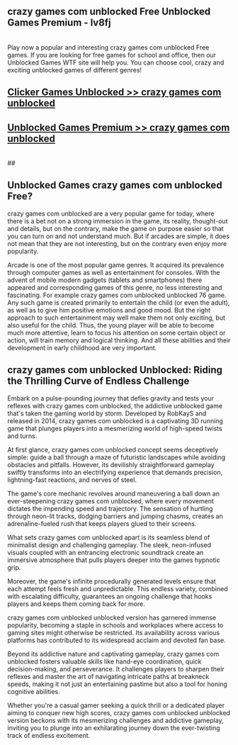 ## crazy games com unblocked Free Unblocked Games Premium - lv8fj <br>
<br>
Play now a popular and interesting crazy games com unblocked Free games. If you are looking for free games for school and office, then our Unblocked Games WTF site will help you. You can choose cool, crazy and exciting unblocked games of different genres!


##  [Clicker Games Unblocked >> crazy games com unblocked](http://freeplayer.one?title=crazy_games_com_unblocked&ref=05)

##  [Unblocked Games Premium >> crazy games com unblocked](http://freeplayer.one?title=crazy_games_com_unblocked&ref=05)
  <br>
  ##



## Unblocked Games crazy games com unblocked Free?

crazy games com unblocked are a very popular game for today, where there is a bet not on a strong immersion in the game, its reality, thought-out and details, but on the contrary, make the game on purpose easier so that you can turn on and not understand much. But if arcades are simple, it does not mean that they are not interesting, but on the contrary even enjoy more popularity.

Arcade is one of the most popular game genres. It acquired its prevalence through computer games as well as entertainment for consoles. With the advent of mobile modern gadgets (tablets and smartphones) there appeared and corresponding games of this genre, no less interesting and fascinating. For example crazy games com unblocked unblocked 76 game. Any such game is created primarily to entertain the child (or even the adult), as well as to give him positive emotions and good mood. But the right approach to such entertainment may well make them not only exciting, but also useful for the child. Thus, the young player will be able to become much more attentive, learn to focus his attention on some certain object or action, will train memory and logical thinking. And all these abilities and their development in early childhood are very important.

##  crazy games com unblocked Unblocked: Riding the Thrilling Curve of Endless Challenge

Embark on a pulse-pounding journey that defies gravity and tests your reflexes with crazy games com unblocked, the addictive unblocked game that's taken the gaming world by storm. Developed by RobKayS and released in 2014, crazy games com unblocked is a captivating 3D running game that plunges players into a mesmerizing world of high-speed twists and turns.

At first glance, crazy games com unblocked concept seems deceptively simple: guide a ball through a maze of futuristic landscapes while avoiding obstacles and pitfalls. However, its devilishly straightforward gameplay swiftly transforms into an electrifying experience that demands precision, lightning-fast reactions, and nerves of steel.

The game's core mechanic revolves around maneuvering a ball down an ever-steepening crazy games com unblocked, where every movement dictates the impending speed and trajectory. The sensation of hurtling through neon-lit tracks, dodging barriers and jumping chasms, creates an adrenaline-fueled rush that keeps players glued to their screens.

What sets crazy games com unblocked apart is its seamless blend of minimalist design and challenging gameplay. The sleek, neon-infused visuals coupled with an entrancing electronic soundtrack create an immersive atmosphere that pulls players deeper into the games hypnotic grip.

Moreover, the game's infinite procedurally generated levels ensure that each attempt feels fresh and unpredictable. This endless variety, combined with escalating difficulty, guarantees an ongoing challenge that hooks players and keeps them coming back for more.

crazy games com unblocked unblocked version has garnered immense popularity, becoming a staple in schools and workplaces where access to gaming sites might otherwise be restricted. Its availability across various platforms has contributed to its widespread acclaim and devoted fan base.

Beyond its addictive nature and captivating gameplay, crazy games com unblocked fosters valuable skills like hand-eye coordination, quick decision-making, and perseverance. It challenges players to sharpen their reflexes and master the art of navigating intricate paths at breakneck speeds, making it not just an entertaining pastime but also a tool for honing cognitive abilities.

Whether you're a casual gamer seeking a quick thrill or a dedicated player aiming to conquer new high scores, crazy games com unblocked unblocked version beckons with its mesmerizing challenges and addictive gameplay, inviting you to plunge into an exhilarating journey down the ever-twisting track of endless excitement.